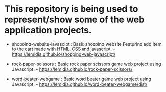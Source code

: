 # This repository is being used to represent/show some of the web application projects.

- shopping-website-javascipt : Basic shopping website Featuring add item to the cart made with HTML, CSS and javascript. - https://lemidia.github.io/shopping-web-javascript/

- rock-paper-scissors : Basic rock paper scissors game web project using Javascript. - https://lemidia.github.io/rock-paper-scissors/

- word-beater-webgame : Basic word beater game web project using Javascript. - https://lemidia.github.io/word-beater-webgame/dist/
